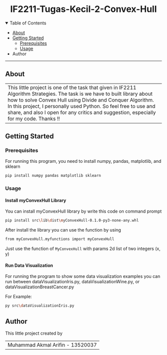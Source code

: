 <div align="center">
  <h1>IF2211-Tugas-Kecil-2-Convex-Hull</h1>
</div>

<details open="open">
<summary>Table of Contents</summary>
  
- [About](#about)
- [Getting Started](#getting-started)
  - [Prerequisites](#prerequisites)
  - [Usage](#usage)
- Author

</details>
  
---

## About

<table>
  <tr>
    <td>
      This little project is one of the task that given in IF2211 Algorithm Strategies. The task is we have to built library about how to solve Convex Hull using Divide and Conquer Algorithm. In this project, I personally used Python. So feel free to use and share, and also I open for any critics and suggestion, especially for my code. Thanks !!
    </td>
  </tr>
</table>

## Getting Started

### Prerequisites

For running this program, you need to install numpy, pandas, matplotlib, and sklearn
```sh
pip install numpy pandas matplotlib sklearn
```

### Usage

#### Install myConvexHull Library

You can install myConvexHull library by write this code on command prompt

```sh
pip install src\lib\dist\myConvexHull-0.1.0-py3-none-any.whl
```

After install the library you can use the function by using 

```sh
from myConvexHull.myfunctions import myConvexHull
```

Just use the function of ```MyConvexHull``` with params 2d list of two integers (x, y)

#### Run Data Visualization

For running the program to show some data visualization examples you can run between dataVisualizationIris.py, dataVisualizationWine.py, or dataVisualizationBreastCancer.py

For Example:

```sh
py src\dataVisualizationIris.py
```

## Author

This little project created by

<table>
  <tr>
    <td>
      Muhammad Akmal Arifin - 13520037
    </td>
  </tr>
</table>
